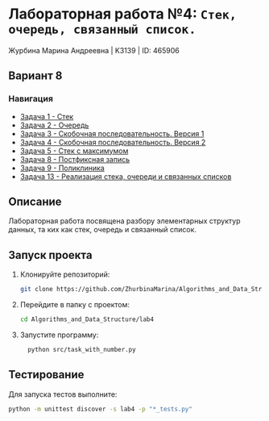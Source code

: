 # Лабораторная работа №4: `Стек, очередь, связанный список.`

Журбина Марина Андреевна | K3139 | ID: 465906
## Вариант 8
### Навигация

- [Задача 1 -  Стек](task1/task1.md)
- [Задача 2 -  Очередь](task2/task2.md)
- [Задача 3 -  Скобочная последовательность. Версия 1](task3/task3.md)
- [Задача 4 - Скобочная последовательность. Версия 2](task4/task4.md)
- [Задача 5 - Стек с максимумом](task5/task5.md)
- [Задача 8 -  Постфиксная запись](task8/task8.md)
- [Задача 9 - Поликлиника](task9/task9.md)
- [Задача 13 - Реализация стека, очереди и связанных списков](task13_1/task13.md)

## Описание

Лабораторная работа посвящена разбору элементарных структур данных, та
ких как стек, очередь и связанный список.

## Запуск проекта
1. Клонируйте репозиторий:
   ```bash
   git clone https://github.com/ZhurbinaMarina/Algorithms_and_Data_Structure.git
   ```
2. Перейдите в папку с проектом:
   ```bash
   cd Algorithms_and_Data_Structure/lab4
   ```
3. Запустите программу:
   ```bash
     python src/task_with_number.py
   ```

## Тестирование
Для запуска тестов выполните:
```bash
python -m unittest discover -s lab4 -p "*_tests.py"
```
